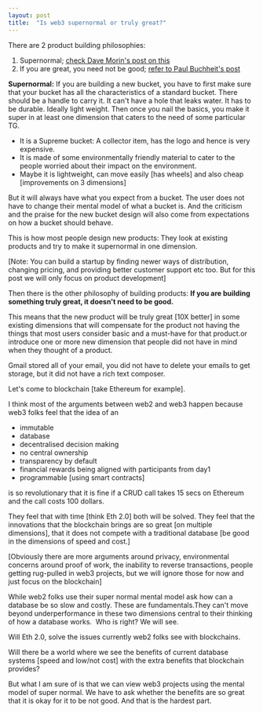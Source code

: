 ```yaml
---
layout: post
title:  "Is web3 supernormal or truly great?"
---
```

There are 2 product building philosophies:
1. Supernormal; [check Dave Morin's post on this](https://medium.com/design-philosophy/super-normal-c1d22838572a)
2. If you are great, you need not be good; [refer to Paul Buchheit's post](http://paulbuchheit.blogspot.in/2010/02/if-your-product-is-great-it-doesnt-need.html)

**Supernormal:** If you are building a new bucket, you have to first make sure that your bucket has all the characteristics of a standard bucket. There should be a handle to carry it. It can't have a hole that leaks water. It has to be durable. Ideally light weight. Then once you nail the basics, you make it super in at least one dimension that caters to the need of some particular TG.
- It is a Supreme bucket: A collector item, has the logo and hence is very expensive.
- It is made of some environmentally friendly material to cater to the people worried about their impact on the environment.
- Maybe it is lightweight, can move easily [has wheels] and also cheap [improvements on 3 dimensions]

But it will always have what you expect from a bucket. The user does not have to change their mental model of what a bucket is. And the criticism and the praise for the new bucket design will also come from expectations on how a bucket should behave.

This is how most people design new products: They look at existing products and try to make it supernormal in one dimension.

[Note: You can build a startup by finding newer ways of distribution, changing pricing, and providing better customer support etc too. But for this post we will only focus on product development]

Then there is the other philosophy of building products: **If you are building something truly great, it doesn't need to be good.**

This means that the new product will be truly great [10X better] in some existing dimensions that will compensate for the product not having the things that most users consider basic and a must-have for that product.or introduce one or more new dimension that people did not have in mind when they thought of a product.

Gmail stored all of your email, you did not have to delete your emails to get storage, but it did not have a rich text composer.

Let's come to blockchain [take Ethereum for example]. 

I think most of the arguments between web2 and web3 happen because web3 folks feel that the idea of an
- immutable
- database
- decentralised decision making 
- no central ownership
- transparency by default
- financial rewards being aligned with participants from day1
- programmable [using smart contracts]

is so revolutionary that it is fine if a CRUD call takes 15 secs on Ethereum and the call costs 100 dollars.

They feel that with time [think Eth 2.0] both will be solved. They feel that the innovations that the blockchain brings are so great [on multiple dimensions], that it does not compete with a traditional database [be good in the dimensions of speed and cost.]

[Obviously there are more arguments around privacy, environmental concerns around proof of work, the inability to reverse transactions, people getting rug-pulled in web3 projects, but we will ignore those for now and just focus on the blockchain]

While web2 folks use their super normal mental model ask how can a database be so slow and costly. These are fundamentals.They can't move beyond underperformance in these two dimensions central to their thinking of how a database works. 
Who is right? We will see.

Will Eth 2.0, solve the issues currently web2 folks see with blockchains.

Will there be a world where we see the benefits of current database systems [speed and low/not cost] with the extra benefits that blockchain provides?

But what I am sure of is that we can view web3 projects using the mental model of super normal. We have to ask whether the benefits are so great that it is okay for it to be not good. And that is the hardest part.
